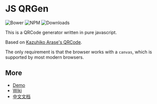 JS QRGen
===

![Bower](https://img.shields.io/bower/v/jsqrgen.svg)
![NPM](https://img.shields.io/npm/v/jsqrgen.svg)
![Downloads](https://img.shields.io/npm/dt/jsqrgen.svg)

This is a QRCode generator written in pure javascript.

Based on [Kazuhiko Arase's QRCode](http://www.d-project.com/).

The only requirement is that the browser works with a `canvas`, which is supported by most modern browsers.

More
---
* [Demo](https://gera2ld.github.io/jsqrgen/)
* [Wiki](https://github.com/gera2ld/jsqrgen/wiki)
* [中文文档](https://gerald.top/code/qrgen)
